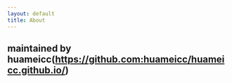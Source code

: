 ```yaml
---
layout: default
title: About
---
```


## maintained by huameicc(https://github.com:huameicc/huameicc.github.io/)
